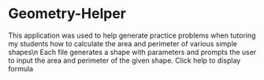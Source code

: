 # Geometry-Helper
This application was used to help generate practice problems when tutoring my students how to calculate the area and perimeter of various simple shapes\n
Each file generates a shape with parameters and prompts the user to input the area and perimeter of the given shape. Click help to display formula
